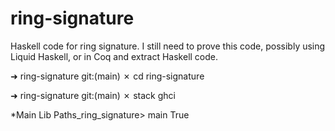 # ring-signature
Haskell code for ring signature. I still need to prove this code, possibly using Liquid Haskell, or in Coq and extract Haskell code.

➜  ring-signature git:(main) ✗ cd ring-signature

➜  ring-signature git:(main) ✗ stack ghci

*Main Lib Paths_ring_signature> main
True
 
